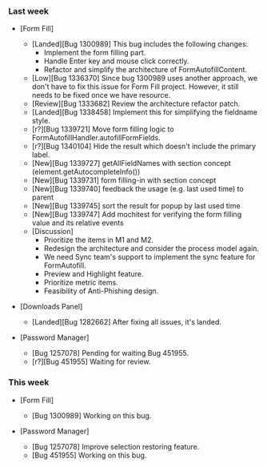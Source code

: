 ### Last week

* [Form Fill]
  - [Landed][Bug 1300989] This bug includes the following changes:
    - Implement the form filling part.
    - Handle Enter key and mouse click correctly.
    - Refactor and simplify the architecture of FormAutofillContent.
  - [Low][Bug 1336370] Since bug 1300989 uses another approach, we don't have to fix this issue for Form Fill project. However, it still needs to be fixed once we have resource.
  - [Review][Bug 1333682] Review the architecture refactor patch.
  - [Landed][Bug 1338458] Implement this for simplifying the fieldname style.
  - [r?][Bug 1339721] Move form filling logic to FormAutofillHandler.autofillFormFields.
  - [r?][Bug 1340104] Hide the result which doesn't include the primary label.
  - [New][Bug 1339727] getAllFieldNames with section concept (element.getAutocompleteInfo())
  - [New][Bug 1339731] form filling-in with section concept
  - [New][Bug 1339740] feedback the usage (e.g. last used time) to parent
  - [New][Bug 1339745] sort the result for popup by last used time
  - [New][Bug 1339747] Add mochitest for verifying the form filling value and its relative events
  - [Discussion]
    - Prioritize the items in M1 and M2.
    - Redesign the architecture and consider the process model again.
    - We need Sync team's support to implement the sync feature for FormAutofill.
    - Preview and Highlight feature.
    - Prioritize metric items.
    - Feasibility of Anti-Phishing design.

* [Downloads Panel]
  - [Landed][Bug 1282662] After fixing all issues, it's landed.

* [Password Manager]
  - [Bug 1257078] Pending for waiting Bug 451955.
  - [r?][Bug 451955] Waiting for review.

### This week

* [Form Fill]
  - [Bug 1300989] Working on this bug.

* [Password Manager]
  - [Bug 1257078] Improve selection restoring feature.
  - [Bug 451955] Working on this bug.
